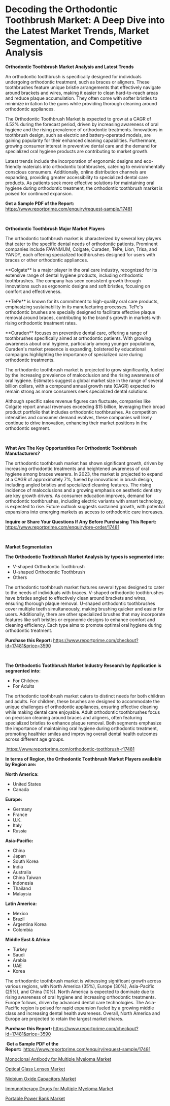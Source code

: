 <p><h1>Decoding the Orthodontic Toothbrush Market: A Deep Dive into the Latest Market Trends, Market Segmentation, and Competitive Analysis</h1></p><p><strong>Orthodontic Toothbrush Market Analysis and Latest Trends</strong></p>
<p><p>An orthodontic toothbrush is specifically designed for individuals undergoing orthodontic treatment, such as braces or aligners. These toothbrushes feature unique bristle arrangements that effectively navigate around brackets and wires, making it easier to clean hard-to-reach areas and reduce plaque accumulation. They often come with softer bristles to minimize irritation to the gums while providing thorough cleaning around orthodontic appliances.</p><p>The Orthodontic Toothbrush Market is expected to grow at a CAGR of 4.52% during the forecast period, driven by increasing awareness of oral hygiene and the rising prevalence of orthodontic treatments. Innovations in toothbrush design, such as electric and battery-operated models, are gaining popularity for their enhanced cleaning capabilities. Furthermore, growing consumer interest in preventive dental care and the demand for specialized oral hygiene products are contributing to market growth.</p><p>Latest trends include the incorporation of ergonomic designs and eco-friendly materials into orthodontic toothbrushes, catering to environmentally conscious consumers. Additionally, online distribution channels are expanding, providing greater accessibility to specialized dental care products. As patients seek more effective solutions for maintaining oral hygiene during orthodontic treatment, the orthodontic toothbrush market is poised for continued expansion.</p></p>
<p><strong>Get a Sample PDF of the Report:&nbsp;</strong> <a href="https://www.reportprime.com/enquiry/request-sample/17481?utm_campaign=1113&utm_medium=2&utm_source=Github&utm_content=ia&utm_term=19112024&utm_id=orthodontic-toothbrush">https://www.reportprime.com/enquiry/request-sample/17481</a></p>
<p>&nbsp;</p>
<p><strong>Orthodontic Toothbrush Major Market Players</strong></p>
<p><p>The orthodontic toothbrush market is characterized by several key players that cater to the specific dental needs of orthodontic patients. Prominent companies include FAWNMUM, Colgate, Curaden, TePe, Lion, Trisa, and YANDY, each offering specialized toothbrushes designed for users with braces or other orthodontic appliances.</p><p>**Colgate** is a major player in the oral care industry, recognized for its extensive range of dental hygiene products, including orthodontic toothbrushes. The company has seen consistent growth through innovations such as ergonomic designs and soft bristles, focusing on comfort and effectiveness. </p><p>**TePe** is known for its commitment to high-quality oral care products, emphasizing sustainability in its manufacturing processes. TePe's orthodontic brushes are specially designed to facilitate effective plaque removal around braces, contributing to the brand's growth in markets with rising orthodontic treatment rates.</p><p>**Curaden** focuses on preventive dental care, offering a range of toothbrushes specifically aimed at orthodontic patients. With growing awareness about oral hygiene, particularly among younger populations, Curaden's market presence is expanding, bolstered by educational campaigns highlighting the importance of specialized care during orthodontic treatments.</p><p>The orthodontic toothbrush market is projected to grow significantly, fueled by the increasing prevalence of malocclusion and the rising awareness of oral hygiene. Estimates suggest a global market size in the range of several billion dollars, with a compound annual growth rate (CAGR) expected to remain strong as more consumers seek specialized dental solutions.</p><p>Although specific sales revenue figures can fluctuate, companies like Colgate report annual revenues exceeding $15 billion, leveraging their broad product portfolio that includes orthodontic toothbrushes. As competition intensifies and consumer demand evolves, these companies will likely continue to drive innovation, enhancing their market positions in the orthodontic segment.</p></p>
<p>&nbsp;</p>
<p><strong>What Are The Key Opportunities For Orthodontic Toothbrush Manufacturers?</strong></p>
<p><p>The orthodontic toothbrush market has shown significant growth, driven by increasing orthodontic treatments and heightened awareness of oral hygiene among braces wearers. In 2023, the market is projected to expand at a CAGR of approximately 7%, fueled by innovations in brush design, including angled bristles and specialized cleaning features. The rising incidence of malocclusions and a growing emphasis on aesthetic dentistry are key growth drivers. As consumer education improves, demand for orthodontic toothbrushes, including electric variants with smart technology, is expected to rise. Future outlook suggests sustained growth, with potential expansions into emerging markets as access to orthodontic care increases.</p></p>
<p><strong>Inquire or Share Your Questions If Any Before Purchasing This Report:</strong> <a href="https://www.reportprime.com/enquiry/pre-order/17481?utm_campaign=1113&utm_medium=2&utm_source=Github&utm_content=ia&utm_term=19112024&utm_id=orthodontic-toothbrush">https://www.reportprime.com/enquiry/pre-order/17481</a></p>
<p>&nbsp;</p>
<p><strong>Market Segmentation</strong></p>
<p><strong>The Orthodontic Toothbrush Market Analysis by types is segmented into:</strong></p>
<p><ul><li>V-shaped Orthodontic Toothbrush</li><li>U-shaped Orthodontic Toothbrush</li><li>Others</li></ul></p>
<p><p>The orthodontic toothbrush market features several types designed to cater to the needs of individuals with braces. V-shaped orthodontic toothbrushes have bristles angled to effectively clean around brackets and wires, ensuring thorough plaque removal. U-shaped orthodontic toothbrushes cover multiple teeth simultaneously, making brushing quicker and easier for users. Additionally, there are other specialized brushes that may incorporate features like soft bristles or ergonomic designs to enhance comfort and cleaning efficiency. Each type aims to promote optimal oral hygiene during orthodontic treatment.</p></p>
<p><strong>Purchase this Report:&nbsp;</strong><a href="https://www.reportprime.com/checkout?id=17481&price=3590&utm_campaign=1113&utm_medium=2&utm_source=Github&utm_content=ia&utm_term=19112024&utm_id=orthodontic-toothbrush">https://www.reportprime.com/checkout?id=17481&price=3590</a></p>
<p>&nbsp;</p>
<p><strong>The Orthodontic Toothbrush Market Industry Research by Application is segmented into:</strong></p>
<p><ul><li>For Children</li><li>For Adults</li></ul></p>
<p><p>The orthodontic toothbrush market caters to distinct needs for both children and adults. For children, these brushes are designed to accommodate the unique challenges of orthodontic appliances, ensuring effective cleaning while making dental care enjoyable. Adult orthodontic toothbrushes focus on precision cleaning around braces and aligners, often featuring specialized bristles to enhance plaque removal. Both segments emphasize the importance of maintaining oral hygiene during orthodontic treatment, promoting healthier smiles and improving overall dental health outcomes across different age groups.</p></p>
<p><a href="https://www.reportprime.com/orthodontic-toothbrush-r17481?utm_campaign=1113&utm_medium=2&utm_source=Github&utm_content=ia&utm_term=19112024&utm_id=orthodontic-toothbrush">&nbsp;https://www.reportprime.com/orthodontic-toothbrush-r17481</a></p>
<p><strong>In terms of Region, the Orthodontic Toothbrush Market Players available by Region are:</strong></p>
<p>
    <p> <strong> North America: </strong>
        <ul>
            <li>United States</li>
            <li>Canada</li>
        </ul>
        </p> 
    <p> <strong> Europe: </strong>
        <ul>
            <li>Germany</li>
            <li>France</li>
            <li>U.K.</li>
            <li>Italy</li>
            <li>Russia</li>
        </ul>
        </p> 
    <p> <strong> Asia-Pacific: </strong>
        <ul>
            <li>China</li>
            <li>Japan</li>
            <li>South Korea</li>
            <li>India</li>
            <li>Australia</li>
            <li>China Taiwan</li>
            <li>Indonesia</li>
            <li>Thailand</li>
            <li>Malaysia</li>
        </ul>
        </p> 
    <p> <strong> Latin America: </strong>
        <ul>
            <li>Mexico</li>
            <li>Brazil</li>
            <li>Argentina Korea</li>
            <li>Colombia</li>
        </ul>
        </p> 
    <p> <strong> Middle East & Africa: </strong>
        <ul>
            <li>Turkey</li>
            <li>Saudi</li>
            <li>Arabia</li>
            <li>UAE</li>
            <li>Korea</li>
        </ul>
    </p>
    </p>
<p><p>The orthodontic toothbrush market is witnessing significant growth across various regions, with North America (35%), Europe (30%), Asia-Pacific (25%), and China (10%). North America is expected to dominate due to rising awareness of oral hygiene and increasing orthodontic treatments. Europe follows, driven by advanced dental care technologies. The Asia-Pacific region is poised for rapid expansion fueled by a growing middle class and increasing dental health awareness. Overall, North America and Europe are projected to retain the largest market shares.</p></p>
<p><strong>Purchase this Report: </strong><a href="https://www.reportprime.com/checkout?id=17481&price=3590&utm_campaign=1113&utm_medium=2&utm_source=Github&utm_content=ia&utm_term=19112024&utm_id=orthodontic-toothbrush">https://www.reportprime.com/checkout?id=17481&price=3590</a></p>
<p>&nbsp;<strong>Get a Sample PDF of the Report:&nbsp;&nbsp;</strong><a href="https://www.reportprime.com/enquiry/request-sample/17481?utm_campaign=1113&utm_medium=2&utm_source=Github&utm_content=ia&utm_term=19112024&utm_id=orthodontic-toothbrush">https://www.reportprime.com/enquiry/request-sample/17481</a></p>
<p><strong></strong></p>
<p><p><a href="https://issuu.com/reportprime-2/docs/monoclonal-antibody-for-multiple-my_1659b0dfc3bca4?utm_campaign=1113&utm_medium=2&utm_source=Github&utm_content=ia&utm_term=19112024&utm_id=orthodontic-toothbrush">Monoclonal Antibody for Multiple Myeloma Market</a></p><p><a href="https://github.com/GenaGaines34/Market-Research-Report-List-1/blob/main/optical-glass-lenses-market.md?utm_campaign=1113&utm_medium=2&utm_source=Github&utm_content=ia&utm_term=19112024&utm_id=orthodontic-toothbrush">Optical Glass Lenses Market</a></p><p><a href="https://www.linkedin.com/pulse/unveiling-future-niobium-oxide-capacitors-market-analysis-puphf?utm_campaign=1113&utm_medium=2&utm_source=Github&utm_content=ia&utm_term=19112024&utm_id=orthodontic-toothbrush">Niobium Oxide Capacitors Market</a></p><p><a href="https://issuu.com/reportprime-2/docs/immunotherapy-drugs-for-multiple-my_47a70396917a18?utm_campaign=1113&utm_medium=2&utm_source=Github&utm_content=ia&utm_term=19112024&utm_id=orthodontic-toothbrush">Immunotherapy Drugs for Multiple Myeloma Market</a></p><p><a href="https://www.linkedin.com/pulse/detailed-report-portable-power-bank-market-value-segments-sglqf?utm_campaign=1113&utm_medium=2&utm_source=Github&utm_content=ia&utm_term=19112024&utm_id=orthodontic-toothbrush">Portable Power Bank Market</a></p></p>